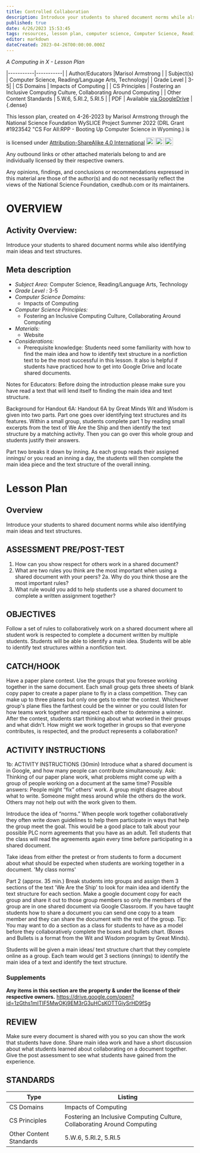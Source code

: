 ```yaml
---
title: Controlled Collaboration
description: Introduce your students to shared document norms while also identifying main ideas and text structures.
published: true
date: 4/26/2023 15:53:45
tags: resources, lesson plan, computer science, Computer Science, Reading/Language Arts, Technology 
editor: markdown
dateCreated: 2023-04-26T00:00:00.000Z
---
```

*A Computing in X - Lesson Plan*

|-----------|-----------|
| Author/Educators |Marisol Armstrong |
| Subject(s) | Computer Science, Reading/Language Arts, Technology|
| Grade Level | 3-5|
| CS Domains | Impacts of Computing |
| CS Principles | Fostering an Inclusive Computing Culture, Collaborating Around Computing |
| Other Content Standards | 5.W.6, 5.RI.2, 5.RI.5 | 
| PDF | Available [via GoogleDrive](https://drive.google.com/open?id=1qkytrcdqks496KpX2FTmzbWhK8p8efLR) |
{.dense}






This lesson plan, created on 4-26-2023 by Marisol Armstrong through the National Science Foundation WySLICE Project Summer 2022 (DRL Grant #1923542 "CS For All:RPP - Booting Up Computer Science in Wyoming.) is  <p xmlns:cc="http://creativecommons.org/ns#" >  is licensed under <a href="http://creativecommons.org/licenses/by-sa/4.0/?ref=chooser-v1" target="_blank" rel="license noopener noreferrer" style="display:inline-block;">Attribution-ShareAlike 4.0 International<img style="height:22px!important;margin-left:3px;vertical-align:text-bottom;" src="https://mirrors.creativecommons.org/presskit/icons/cc.svg?ref=chooser-v1"><img style="height:22px!important;margin-left:3px;vertical-align:text-bottom;" src="https://mirrors.creativecommons.org/presskit/icons/by.svg?ref=chooser-v1"><img style="height:22px!important;margin-left:3px;vertical-align:text-bottom;" src="https://mirrors.creativecommons.org/presskit/icons/sa.svg?ref=chooser-v1"></a></p>


Any outbound links or other attached materials belong to and are individually licensed by their respective owners. 


Any opinions, findings, and conclusions or recommendations expressed in this material are those of the author(s) and do not necessarily reflect the views of the National Science Foundation, cxedhub.com or its maintainers.


# OVERVIEW
## Activity Overview:  
Introduce your students to shared document norms while also identifying main ideas and text structures.
## Meta description
+ *Subject Area:* Computer Science, Reading/Language Arts, Technology 
+ *Grade Level :* 3-5 
+ *Computer Science Domains:*
   + Impacts of Computing
+ *Computer Science Principles:*
   + Fostering an Inclusive Computing Culture, Collaborating Around Computing
+ *Materials:* 
   + Website
+ *Considerations:*
   + Prerequisite knowledge:
        Students need some familiarity with how to find the main idea and how to identify text structure in a nonfiction text to be the most successful in this lesson. It also is helpful if students have practiced how to get into Google Drive and locate shared documents.


 Notes for Educators: Before doing the introduction please make sure you have read a text that will lend itself to finding the main idea and text structure. 


Background for Handout 6A: 
Handout 6A by Great Minds Wit and Wisdom  is given into two parts.  Part one goes over identifying text structures and its features. Within a small group, students complete part 1 by reading small excerpts from the text of We Are the Ship and then identify the text structure by a matching activity. Then you can go over this whole group and students justify their answers.


Part two breaks it down by inning. As each group reads their assigned innings/ or you read an inning a day, the students will then complete the main idea piece and the text structure of the overall inning.


# Lesson Plan
## Overview
Introduce your students to shared document norms while also identifying main ideas and text structures.
## ASSESSMENT PRE/POST-TEST
1. How can you show respect for others work in a shared document?
 2. What are two rules you think are the most important when using a shared document with your peers?
 2a. Why do you think those are the most important rules? 
3. What rule would you add to help students use a shared document to complete a written assignment together?
## OBJECTIVES
Follow a set of rules to collaboratively work on a shared document where all student work is respected to complete a document written by multiple students. Students will be able to identify a main idea. Students will be able to identify text structures within a nonfiction text.


## CATCH/HOOK
Have a paper plane contest. Use the groups that you foresee working together in the same document. Each small group gets three sheets of blank copy paper to create a paper plane to fly in a class competition. They can make up to three planes but only one gets to enter the contest. Whichever group's plane flies the farthest could be the winner or you could listen for how teams work together and respect each other to determine a winner. 
After the contest, students start thinking about what worked in their groups and what didn't. How might we work together in groups so that everyone contributes, is respected, and the product represents a collaboration?


## ACTIVITY INSTRUCTIONS
1b: ACTIVITY INSTRUCTIONS (30min)
Introduce what a shared document is in Google, and how many people can contribute simultaneously.
 Ask: Thinking of our paper plane work, what problems might come up with a group of people working on a document at the same time? 
Possible answers: 
People might “fix” others' work.
 A group might disagree about what to write. 
Someone might mess around while the others do the work. 
Others may not help out with the work given to them.


Introduce the idea of “norms.” When people work together collaboratively they often write down guidelines to help them participate in ways that help the group meet the goal. This would be a good place to talk about your possible PLC norm agreements that you have as an adult. Tell students that the class will read the agreements again every time before participating in a shared document. 


Take ideas from either the pretest or from students to form a document about what should be expected when students are working together in a document. 'My class norms'


 Part 2 (approx. 35 min.) 
Break students into groups and assign them 3 sections of the text 'We Are the Ship' to look for main idea and identify the text structure for each section. 
Make a google document copy for each group and share it out to those group members so only the members of the group are in one shared document via Google Classroom. If you have taught students how to share a document you can send one copy to a team member and they can share the document with the rest of the group.
Tip: You may want to do a section as a class for students to have as a model before they collaboratively complete the boxes and bullets chart. (Boxes and Bullets is a format from the Wit and Wisdom program by Great Minds).


Students will be given a main ideas/ text structure chart that they complete online as a group. Each team would get 3 sections (innings) to identify the main idea of a text and identify the text structure.


### Supplements
**Any items in this section are the property & under the license of their respective owners.**
https://drive.google.com/open?id=1zGths1mITIF5MwOKj9EM3rG3uHCsKOTTGiySrHD9fSg




## REVIEW
Make sure every document is shared with you so you can show the work that students have done. Share main idea work and have a short discussion about what students learned about collaborating on a document together. Give the post assessment to see what students have gained from the experience.
## STANDARDS        
| Type | Listing | 
|-----------|-----------|
| CS Domains  | Impacts of Computing|
| CS Principles   | Fostering an Inclusive Computing Culture, Collaborating Around Computing|
| Other Content Standards | 5.W.6, 5.RI.2, 5.RI.5  |